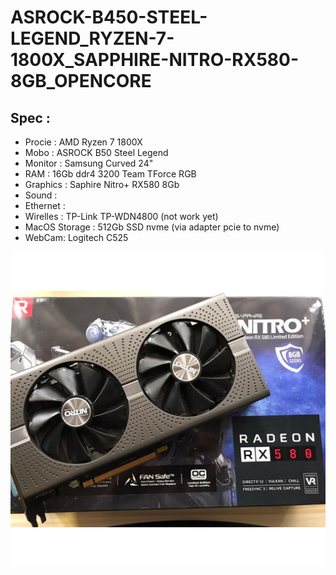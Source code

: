 # ASROCK-B450-STEEL-LEGEND_RYZEN-7-1800X_SAPPHIRE-NITRO-RX580-8GB_OPENCORE

## Spec :
- Procie : AMD Ryzen 7 1800X
- Mobo : ASROCK B50 Steel Legend
- Monitor : Samsung Curved 24"
- RAM : 16Gb ddr4 3200 Team TForce RGB
- Graphics : Saphire Nitro+ RX580 8Gb
- Sound : 
- Ethernet : 
- Wirelles : TP-Link TP-WDN4800 (not work yet)
- MacOS Storage : 512Gb SSD nvme (via adapter pcie to nvme)
- WebCam: Logitech C525


![Pic](https://github.com/iskakfatoni/ASUS_Z270_TUF_MARK1_SAPPHIRE_NITRO_RX580_6GB_HACKINTOSH_OPENCORE/blob/main/PIC/SAPPHIRE_NITRO_RX580_8GB.jpeg)
